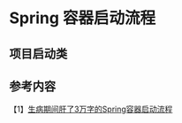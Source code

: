# Spring 容器启动流程

## 项目启动类





## 参考内容

【1】[生病期间肝了3万字的Spring容器启动流程](https://mp.weixin.qq.com/s/ut3mRwhfqXNjrBtTmI0oWg)